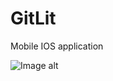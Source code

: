 # GitLit
Mobile IOS application

![Image alt](https://github.com/j18r1L/GitLit/blob/workshop/view.png)
